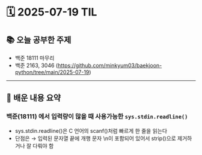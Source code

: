 
# 🗓️ 2025-07-19 TIL

## 📚 오늘 공부한 주제
- 백준 18111 마무리
- 백준 2163, 3046 (https://github.com/minkyum03/baekjoon-python/tree/main/2025-07-19)
---

## 🧠 배운 내용 요약
### 백준(18111) 에서 입력량이 많을 때 사용가능한 ```sys.stdin.readline()```
-  sys.stdin.readline()은 C 언어의 scanf()처럼 빠르게 한 줄을 읽는다
-  단점은 → 입력된 문자열 끝에 개행 문자 \n이 포함되어 있어서 strip()으로 제거하거나 잘 다뤄야 함

